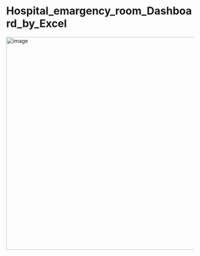 # Hospital_emargency_room_Dashboard_by_Excel
<img width="1258" height="572" alt="image" src="https://github.com/user-attachments/assets/847f4f14-7502-4731-8de9-93a53f4b26ac" />
